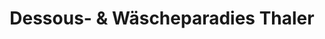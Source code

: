 ---
title: "Dessous- & Wäscheparadies Thaler"
url: /baldham/dessous-und-waescheparadies-thaler/
shop: Kleidung
---